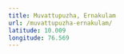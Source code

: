 ```yaml
---
title: Muvattupuzha, Ernakulam
url: /muvattupuzha-ernakulam/
latitude: 10.009
longitude: 76.569
---
```

